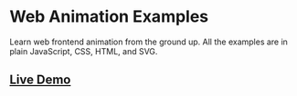 # Web Animation Examples 

Learn web frontend animation from the ground up. All the 
examples are in plain JavaScript, CSS, HTML, and SVG.

## [Live Demo](https://ericfortis.github.io/web-animations/)
